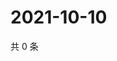 # 2021-10-10

共 0 条

<!-- BEGIN -->
<!-- 最后更新时间 Sun Oct 10 2021 03:11:34 GMT+0800 (China Standard Time) -->

<!-- END -->
